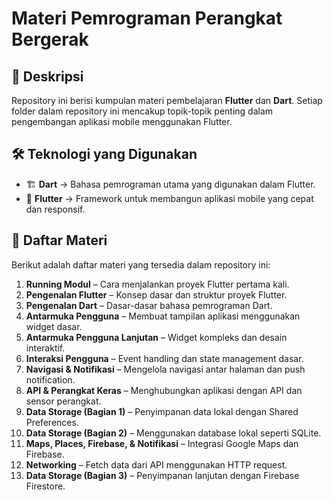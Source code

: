 # Materi Pemrograman Perangkat Bergerak

## 📖 Deskripsi  
Repository ini berisi kumpulan materi pembelajaran **Flutter** dan **Dart**. Setiap folder dalam repository ini mencakup topik-topik penting dalam pengembangan aplikasi mobile menggunakan Flutter.  

## 🛠️ Teknologi yang Digunakan  
- 🏗️ **Dart** → Bahasa pemrograman utama yang digunakan dalam Flutter.  
- 📱 **Flutter** → Framework untuk membangun aplikasi mobile yang cepat dan responsif.  

## 📂 Daftar Materi  
Berikut adalah daftar materi yang tersedia dalam repository ini:  

1. **Running Modul** – Cara menjalankan proyek Flutter pertama kali.  
2. **Pengenalan Flutter** – Konsep dasar dan struktur proyek Flutter.  
3. **Pengenalan Dart** – Dasar-dasar bahasa pemrograman Dart.  
4. **Antarmuka Pengguna** – Membuat tampilan aplikasi menggunakan widget dasar.  
5. **Antarmuka Pengguna Lanjutan** – Widget kompleks dan desain interaktif.  
6. **Interaksi Pengguna** – Event handling dan state management dasar.  
7. **Navigasi & Notifikasi** – Mengelola navigasi antar halaman dan push notification.  
8. **API & Perangkat Keras** – Menghubungkan aplikasi dengan API dan sensor perangkat.  
9. **Data Storage (Bagian 1)** – Penyimpanan data lokal dengan Shared Preferences.  
10. **Data Storage (Bagian 2)** – Menggunakan database lokal seperti SQLite.  
11. **Maps, Places, Firebase, & Notifikasi** – Integrasi Google Maps dan Firebase.  
12. **Networking** – Fetch data dari API menggunakan HTTP request.  
13. **Data Storage (Bagian 3)** – Penyimpanan lanjutan dengan Firebase Firestore.  
